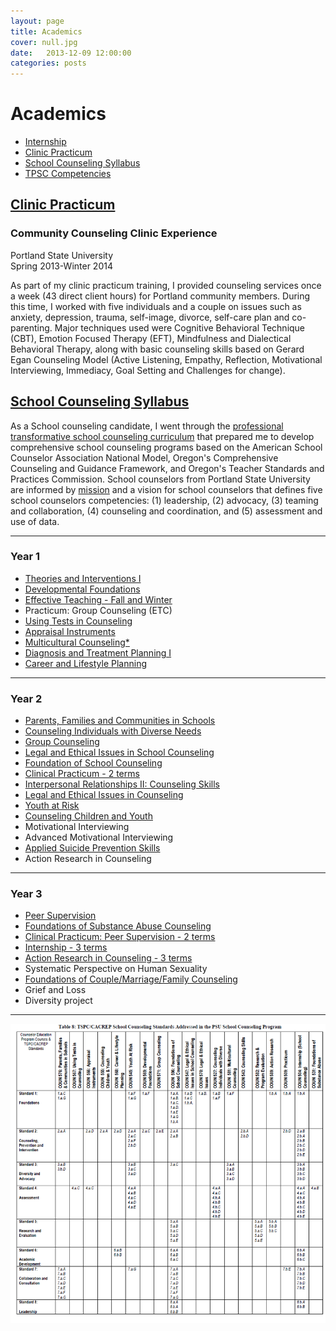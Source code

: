 ```yaml
---
layout: page
title: Academics
cover: null.jpg
date:   2013-12-09 12:00:00
categories: posts
---
```

# Academics

* [Internship](/internship)
* [Clinic Practicum](#clinic-practicum)
* [School Counseling Syllabus](#school-counseling-syllabus)
* [TPSC Competencies](/competencies)

## [Clinic Practicum]()

### Community Counseling Clinic Experience

Portland State University  
Spring 2013-Winter 2014  

As part of my clinic practicum training, I provided counseling services once a week (43 direct client hours) for Portland community members. During this time, I worked with five individuals and a couple on issues such as anxiety, depression, trauma, self-image, divorce, self-care plan and co-parenting. Major techniques used were Cognitive Behavioral Technique (CBT), Emotion Focused Therapy (EFT), Mindfulness and Dialectical Behavioral Therapy, along with basic counseling skills based on Gerard Egan Counseling Model (Active Listening, Empathy, Reflection, Motivational Interviewing, Immediacy, Goal Setting and Challenges for change). 

## [School Counseling Syllabus]()

As a School counseling candidate, I went through the [professional
transformative school counseling curriculum](http://www.pdx.edu/coun/sites/www.pdx.edu.coun/files/School%20POS%202011.pdf)
that prepared me to develop comprehensive school counseling programs based on
the American School Counselor Association National Model, Oregon's
Comprehensive Counseling and Guidance Framework, and Oregon's Teacher Standards and Practices Commission.  School counselors from Portland State University are informed by
[mission](http://www.pdx.edu/coun/school-counseling-mission-statement) and
a vision for school counselors that defines five school counselors
competencies: (1) leadership, (2) advocacy, (3) teaming and collaboration, (4)
counseling and coordination, and (5) assessment and use of data.


---

### Year 1

* [Theories and Interventions I](/assets/resources/pdx-graduate/coun_551_theories_and_interventions_i.pdf)
* [Developmental Foundations](assets/resources/pdx-graduate/coun_569_developmental_foundations_of_counseling.pdf)
* [Effective Teaching - Fall and Winter](assets/resources/pdx-graduate/coun_526_effective_teaching.pdf)
* Practicum: Group Counseling (ETC)
* [Using Tests in Counseling](assets/resources/pdx-graduate/coun_567_using_tests_in_counseling.pdf)
* [Appraisal Instruments](assets/resources/pdx-graduate/coun_566_appraisal_instruments.pdf)
* [Multicultural Counseling*](https://docs.google.com/a/pdx.edu/document/d/13zyCoGgO7NjRgpOId_yxR8itpXqWVeIBPUcvseSyLrY/edit)
* [Diagnosis and Treatment Planning I](assets/resources/pdx-graduate/coun_585_syllabus.pdf)
* [Career and Lifestyle Planning](assets/resources/pdx-graduate/coun_568_career_and_lifestyle_planning_anctil.pdf)

---

### Year 2

* [Parents, Families and Communities in Schools](assets/resources/pdx-graduate/coun_576_parents_families_and_communities_syllabus.pdf)
* [Counseling Individuals with Diverse Needs](assets/resources/pdx-graduate/coun_527_counseling_individuals_with_diverse_needs.pdf)
* [Group Counseling](assets/resources/pdx-graduate/coun_571_group_counseling_syllabus.pdf)
* [Legal and Ethical Issues in School Counseling](assets/resources/pdx-graduate/coun_507_school_law_patterson.pdf)
* [Foundation of School Counseling](assets/resources/pdx-graduate/coun_596_foundations_of_school_counseling_syllabus.pdf)
* [Clinical Practicum - 2 terms](assets/resources/pdx-graduate/coun_509_peer_supervision_halverson_westerberg.pdf)
* [Interpersonal Relationships II: Counseling Skills](assets/resources/pdx-graduate/coun_543_interpersonal_relations_ii_miars.pdf)
* [Legal and Ethical Issues in Counseling](assets/resources/pdx-graduate/coun_570_legal_and_ethical_issues_meek.pdf)
* [Youth at Risk](assets/resources/pdx-graduate/coun_545_counseling_and_teaching_youth_at_risk_sum_2012.pdf)
* [Counseling Children and Youth](assets/resources/pdx-graduate/coun_555_counseling_children_and_youth_nyhan.pdf)
* Motivational Interviewing
* Advanced Motivational Interviewing
* [Applied Suicide Prevention Skills](assets/resources/pdx-graduate/as-ceu-generic.doc)
* Action Research in Counseling

---

### Year 3

* [Peer Supervision](assets/resources/pdx-graduate/coun_580_supervision_miars.pdf)
* [Foundations of Substance Abuse Counseling](assets/resources/pdx-graduate/coun_531course_syllabus_fall_2013.pdf)
* [Clinical Practicum: Peer Supervision - 2 terms](assets/resources/pdx-graduate/coun_509_peer_supervision_halverson_westerberg.pdf)
* [Internship - 3 terms](assets/resources/pdx-graduate/coun_504_internship_school_maron.pdf)
* [Action Research in Counseling - 3 terms](assets/resources/pdx-graduate/coun_589_action_research_in_counseling_syllabus_-2013-14.doc)
* Systematic Perspective on Human Sexuality
* [Foundations of Couple/Marriage/Family Counseling](assets/resources/pdx-graduate/coun_575_foundations_of_marital_couple_family_therapy_halverson-westerberg.pdf)
* Grief and Loss
* Diversity project

---

![TSPC CACREP](assets/images/tspc_cacrep.png)

